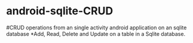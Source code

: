 # android-sqlite-CRUD
#CRUD operations from an single activity android application on an sqlite database
*Add, Read, Delete and Update on a table in a Sqlite database.

